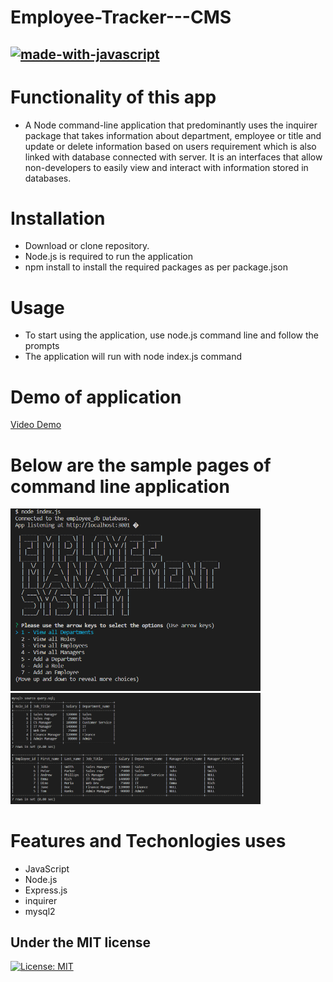 # Employee-Tracker---CMS


## [![made-with-javascript](https://img.shields.io/badge/JavaScript-1f425f.svg)](https://www.javascript.com)

# Functionality of this app 
* A Node command-line application that predominantly uses the inquirer package that takes information about department, employee or title and update or delete information based on users requirement which is also linked with database connected with server. It is an interfaces that allow non-developers to easily view and interact with information stored in databases.


# Installation

* Download or clone repository.
* Node.js is required to run the application
* npm install to install the required packages as per package.json 

# Usage

* To start using the application, use node.js command line and follow the prompts
* The application will run with node index.js command


# Demo of application 
[Video Demo](https://drive.google.com/file/d/1o89v-cRlD8KS--AUCVKTTxsp6Skl-TLT/view)

# Below are the sample pages of command line application
<img src = "images/screenshot1.png" width ="400">

<img src = "images/screenshot2.png" width ="400">


# Features and Techonlogies uses
* JavaScript
* Node.js
* Express.js
* inquirer
* mysql2



## Under the MIT license 
[![License: MIT](https://img.shields.io/badge/License-MIT-yellow.svg)](https://opensource.org/licenses/MIT)
